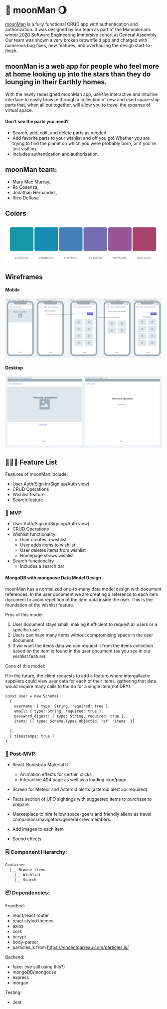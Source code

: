 # 👾 moonMan 🌖

[moonMan](http://moonman.surge.sh/ "moonMan, never forget to wonder") is a fully functional CRUD app with authentication and authorization. It was designed by our team as part of the Mandalorians winter 2020 Software Engineering Immersive cohort at General Assembly.  Our team was shown a very broken brownfield app and charged with numerous bug fixes, new features, and overhauling the design start-to-finish. 

## moonMan is a web app for people who feel more at home looking up into the stars than they do lounging in their Earthly homes.

With the newly redesigned moonMan app, use the interactive and intuitive interface to easily browse through a collection of new and used space ship parts that, when all put together, will allow you to travel the expanse of virtual space.

#### Don’t see the parts you need?

- Search, add, edit, and delete parts as needed.
- Add favorite parts to your wishlist and off you go! Whether you are trying to find the planet on which you were probably born, or if you're just visiting.
- Includes authentication and authorization.

## moonMan team:

- Mary Mac Murray,
- Ro Cosenza,
- Jonathan Hernandez,
- Rico DeRosa

## Colors

<img src="https://github.com/marymacmurray/done4today/blob/develop/color-palette.png">

## Wireframes

#### Mobile

<img src="mobile-mockup3.png">

#### Desktop

<img src="https://github.com/marymacmurray/done4today/blob/develop/desktop-mockup.png">

## 👩🏽‍🚀 Feature List

Features of moonMan include:

- User Auth(Sign in/Sign up/Auth view)
- CRUD Operations
- Wishlist feature
- Search feature

### 🚀 MVP

- User Auth(Sign in/Sign up/Auth view)
- CRUD Operations
- Wishlist functionality:
  - User creates a wishlist
  - User adds items to wishlist
  - User deletes items from wishlist
  - Homepage shows wishlist
- Search functionality
  - Includes a search bar

#### MongoDB with mongoose Data Model Design

moonMan has a normalized one-to-many data model design with document references.  In the user document we are creating a reference to each item document to avoid repetition of the item data inside the user.  This is the foundation of the wishlist feature.

Pros of this model:  
1. User document stays small, making it efficient to request all users or a specific user. 
2. Users can have many items without compromising space in the user document. 
3. If we want the items data we can request it from the items collection based on the item id found in the user document (as you see in our wishlist feature).

Cons of this model: 

If in the future, the client requests to add a feature where intergallactic suppliers could view user data for each of their items, gathering that data would require many calls to the db for a single item(not DRY).

```
const User = new Schema(
  {
    username: { type: String, required: true },
    email: { type: String, required: true },
    password_digest: { type: String, required: true },
    items: [{ type: Schema.Types.ObjectId, ref: 'items' }]

  },
  { timestamps: true }
)
```


### 🌟 Post-MVP:

- React-Bootstrap Material UI

  - Animation effects for certain clicks
  - Interactive 404 page as well as a loading icon/page

- Screen for Meteor and Asteroid alerts (asteroid alert api required).
- Facts section of UFO sightings with suggested items to purchase to prepare.
- Marketplace to hire fellow space-goers and friendly aliens as travel companions/navigators/general crew members.
- Add images to each item
- Sound effects

### 🗒️ Component Hierarchy:

```
Container
  |__ Browse items
    |__ Wishlist
    |__ Search
```

### 📦 Dependencies:

FrontEnd:

- react/react router
- react styled themes
- axios
- cors
- bcrypt
- body-parser
- particles.js from https://vincentgarreau.com/particles.js/

Backend:

- faker (we still using this?)
- mongoDB/mongoose
- express
- morgan

Testing:

- Jest
